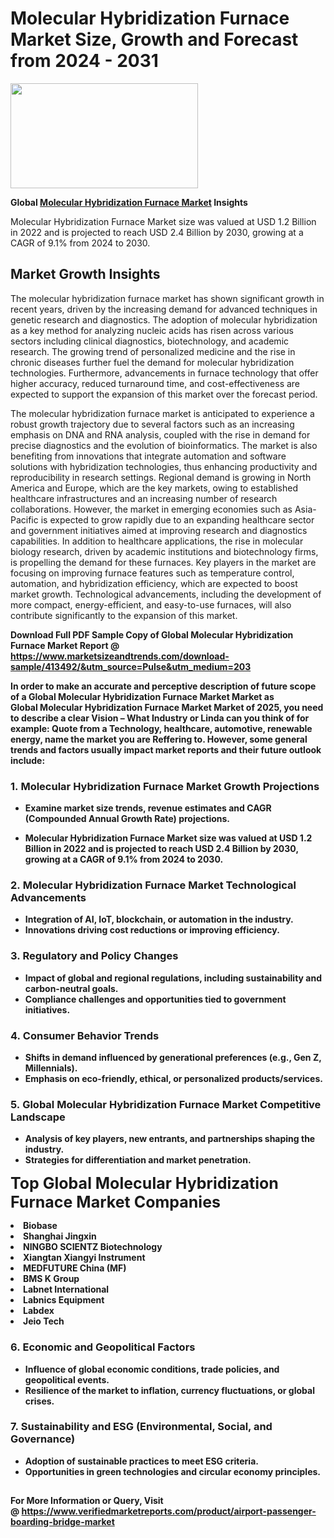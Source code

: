 <H1>Molecular Hybridization Furnace Market Size, Growth and Forecast from 2024 - 2031</H1><img class="aligncenter size-medium wp-image-584254" src="https://thirdeyenews.in/wp-content/uploads/2024/09/Global-Market-Research-300x168.jpeg" alt="" width="300" height="168" /><p><strong>Global&nbsp;<a href="https://www.marketsizeandtrends.com/download-sample/413492/&amp;utm_source=Pulse&amp;utm_medium=203">Molecular Hybridization Furnace Market</a> Insights</strong></p><p>Molecular Hybridization Furnace Market size was valued at USD 1.2 Billion in 2022 and is projected to reach USD 2.4 Billion by 2030, growing at a CAGR of 9.1% from 2024 to 2030.</p><p><h2>Market Growth Insights</h2> <p>The molecular hybridization furnace market has shown significant growth in recent years, driven by the increasing demand for advanced techniques in genetic research and diagnostics. The adoption of molecular hybridization as a key method for analyzing nucleic acids has risen across various sectors including clinical diagnostics, biotechnology, and academic research. The growing trend of personalized medicine and the rise in chronic diseases further fuel the demand for molecular hybridization technologies. Furthermore, advancements in furnace technology that offer higher accuracy, reduced turnaround time, and cost-effectiveness are expected to support the expansion of this market over the forecast period.</p> <p><strong></strong></p> <p>The molecular hybridization furnace market is anticipated to experience a robust growth trajectory due to several factors such as an increasing emphasis on DNA and RNA analysis, coupled with the rise in demand for precise diagnostics and the evolution of bioinformatics. The market is also benefiting from innovations that integrate automation and software solutions with hybridization technologies, thus enhancing productivity and reproducibility in research settings. Regional demand is growing in North America and Europe, which are the key markets, owing to established healthcare infrastructures and an increasing number of research collaborations. However, the market in emerging economies such as Asia-Pacific is expected to grow rapidly due to an expanding healthcare sector and government initiatives aimed at improving research and diagnostics capabilities. In addition to healthcare applications, the rise in molecular biology research, driven by academic institutions and biotechnology firms, is propelling the demand for these furnaces. Key players in the market are focusing on improving furnace features such as temperature control, automation, and hybridization efficiency, which are expected to boost market growth. Technological advancements, including the development of more compact, energy-efficient, and easy-to-use furnaces, will also contribute significantly to the expansion of this market. <p><strong></p><p><span class=""><strong>Download Full PDF Sample Copy of Global Molecular Hybridization Furnace Market Report</strong> @ <a href="https://www.marketsizeandtrends.com/download-sample/413492/&amp;utm_source=Pulse&amp;utm_medium=203" target="_blank">https://www.marketsizeandtrends.com/download-sample/413492/&amp;utm_source=Pulse&amp;utm_medium=203</a></span></p><p>In order to make an accurate and perceptive description of future scope of a Global&nbsp;Molecular Hybridization Furnace Market Market as Global&nbsp;Molecular Hybridization Furnace Market Market of 2025, you need to describe a clear Vision &ndash; What Industry or Linda can you think of for example: Quote from a Technology, healthcare, automotive, renewable energy, name the market you are Reffering to. However, some general trends and factors usually impact market reports and their future outlook include:</p><h3>1.&nbsp;<strong>Molecular Hybridization Furnace Market Growth Projections</strong></h3><ul><li>Examine market size trends, revenue estimates and CAGR (Compounded Annual Growth Rate) projections.</li><li><p>Molecular Hybridization Furnace Market size was valued at USD 1.2 Billion in 2022 and is projected to reach USD 2.4 Billion by 2030, growing at a CAGR of 9.1% from 2024 to 2030.</p></li></ul><h3>2.&nbsp;<strong>Molecular Hybridization Furnace Market Technological Advancements</strong></h3><ul><li>Integration of AI, IoT, blockchain, or automation in the industry.</li><li>Innovations driving cost reductions or improving efficiency.</li></ul><h3>3.&nbsp;<strong>Regulatory and Policy Changes</strong></h3><ul><li>Impact of global and regional regulations, including sustainability and carbon-neutral goals.</li><li>Compliance challenges and opportunities tied to government initiatives.</li></ul><h3>4.&nbsp;<strong>Consumer Behavior Trends</strong></h3><ul><li>Shifts in demand influenced by generational preferences (e.g., Gen Z, Millennials).</li><li>Emphasis on eco-friendly, ethical, or personalized products/services.</li></ul><h3>5.&nbsp;<strong>Global Molecular Hybridization Furnace Market Competitive Landscape</strong></h3><ul><li>Analysis of key players, new entrants, and partnerships shaping the industry.</li><li>Strategies for differentiation and market penetration.</li></ul><p data-pm-slice="1 1 []"><span style="color: inherit; font-family: inherit; font-size: 25px;">Top Global Molecular Hybridization Furnace Market Companies</span></p><div class="" data-test-id=""><p><li>Biobase</li><li> Shanghai Jingxin</li><li> NINGBO SCIENTZ Biotechnology</li><li> Xiangtan Xiangyi Instrument</li><li> MEDFUTURE China (MF)</li><li> BMS K Group</li><li> Labnet International</li><li> Labnics Equipment</li><li> Labdex</li><li> Jeio Tech</li></p></div><h3>6.&nbsp;<strong>Economic and Geopolitical Factors</strong></h3><ul><li>Influence of global economic conditions, trade policies, and geopolitical events.</li><li>Resilience of the market to inflation, currency fluctuations, or global crises.</li></ul><h3>7.&nbsp;<strong>Sustainability and ESG (Environmental, Social, and Governance)</strong></h3><ul><li>Adoption of sustainable practices to meet ESG criteria.</li><li>Opportunities in green technologies and circular economy principles.</li></ul><h2><strong style="font-size: 14px;">For More Information or Query, Visit @&nbsp;</strong><a style="background-color: #ffffff; font-size: 14px;" href="https://www.marketsizeandtrends.com/report/molecular-hybridization-furnace-market/" target="_blank">https://www.verifiedmarketreports.com/product/airport-passenger-boarding-bridge-market</a></h2>
